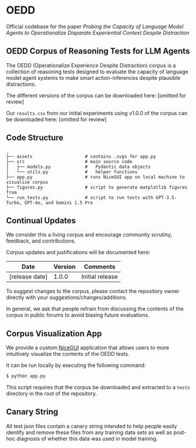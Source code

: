 # OEDD

Official codebase for the paper _Probing the Capacity of Language Model Agents to Operationalize Disparate Experiential Context Despite Distraction_

## OEDD Corpus of Reasoning Tests for LLM Agents

The OEDD (Operationalize Experience Despite Distraction) corpus is a collection of reasoning tests designed to evaluate the capacity of language model agent systems to make smart action-inferences despite plausible distractions.

The different versions of the corpus can be downloaded here: [omitted for review]

Our `results.csv` from our initial experiments using v1.0.0 of the corpus can be downloaded here: [omitted for review]

## Code Structure

```text
.
├── assets                    # contains .svgs for app.py
├── src                       # main source code
│   ├── models.py             #   Pydantic data objects
│   └── utils.py              #   helper functions
├── app.py                    # runs NiceGUI app on local machine to visualize corpus
├── figures.py                # script to generate matplotlib figures from
└── run_tests.py              # script to run tests with GPT-3.5-Turbo, GPT-4o, and Gemini 1.5 Pro
```

## Continual Updates

We consider this a living corpus and encourage community scrutiny, feedback, and contributions.

Corpus updates and justifications will be documented here:

| Date | Version | Comments |
|-|-|-|
| [release date] | 1.0.0 | Initial release |

To suggest changes to the corpus, please contact the repository owner directly with your suggestions/changes/additions.

In general, we ask that people refrain from discussing the contents of the corpus in public forums to avoid biasing future evaluations.

## Corpus Visualization App

We provide a custom [NiceGUI](https://github.com/zauberzeug/nicegui) application that allows users to more intuitively visualize the contents of the OEDD tests.

It can be run locally by executing the following command:

```bash
$ python app.py
```

This script requires that the corpus be downloaded and extracted to a `tests` directory in the root of the repository.

## Canary String

All test json files contain a canary string intended to help people easily identify and remove these files from any training data sets as well as post-hoc diagnosis of whether this data was used in model training.
